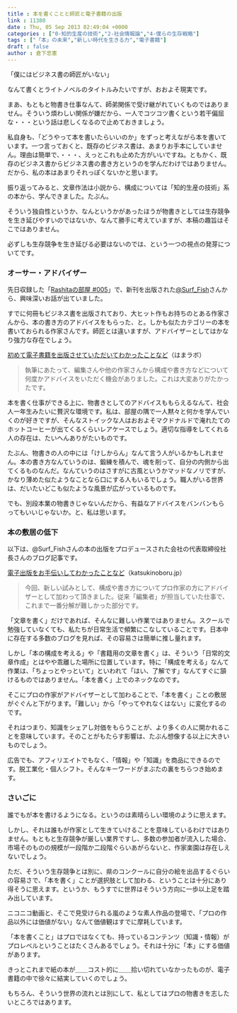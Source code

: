 ```yaml
---
title : 本を書くことと師匠と電子書籍の出版
link : 11380
date : Thu, 05 Sep 2013 02:49:04 +0000
categories : ["0-知的生産の技術","2-社会情報論","4-僕らの生存戦略"]
tags : ["「本」の未来","新しい時代を生きる力","電子書籍"]
draft : false
author : 倉下忠憲
---
```


「僕にはビジネス書の師匠がいない」

なんて書くとライトノベルのタイトルみたいですが、おおよそ現実です。

まあ、もともと物書き仕事なんて、師弟関係で受け継がれていくものではありません。そういう煩わしい関係が嫌だから、一人でコツコツ書くという若干偏屈な・・・という話は悲しくなるので止めておきましょう。

私自身も、「どうやって本を書いたらいいのか」をずっと考えながら本を書いています。一つ言っておくと、既存のビジネス書は、あまりお手本にしていません。理由は簡単で、・・・、えっとこれも止めた方がいいですね。ともかく、既存のビジネス書からビジネス書の書き方というのを学んだわけではありません。だから、私の本はあまりそれっぽくないかと思います。

振り返ってみると、文章作法は小説から、構成については「知的生産の技術」系の本から、学んできました。たぶん。

そういう独自性というか、なんというかがあったほうが物書きとしては生存競争を生き延びやすいのではないか、なんて勝手に考えていますが、本稿の趣旨はそこではありません。

必ずしも生存競争を生き延びる必要はないのでは、という一つの視点の発芽についてです。

<H3>オーサー・アドバイザー</H3>先日収録した「<a href="https://rashita.net/blog/?p=11364">Rashitaの部屋 #005</a>」で、新刊を出版された<a href="https://twitter.com/Surf_Fish" target="_blank">@Surf_Fish</a>さんから、興味深いお話が出ていました。

すでに何冊もビジネス書を出版されており、大ヒット作もお持ちのとある作家さんから、本の書き方のアドバイスをもらった、と。しかも似たカテゴリーの本を書いておられる作家さんです。師匠とは違いますが、アドバイザーとしてはかなり強力な存在でしょう。

<a href="http://hama73.com/archives/3873" target="_blank">初めて電子書籍を出版させていただいてわかったことなど</a>（はまラボ）

<blockquote>
執筆にあたって、編集さんや他の作家さんから構成や書き方などについて何度かアドバイスをいただく機会がありました。これは大変ありがたかったです。
</blockquote>

本を書く仕事ができる上に、物書きとしてのアドバイスももらえるなんて、社会人一年生みたいに贅沢な環境です。私は、部屋の隅で一人黙々と何かを学んでいくのが好きですが、そんなストイックな人はおおよそマクドナルドで淹れたてのホットコーヒーが出てくるくらいレアケースでしょう。適切な指導をしてくれる人の存在は、たいへんありがたいものです。

たぶん、物書きの人の中には「けしからん」なんて言う人がいるかもしれません。本の書き方なんていうのは、鍛練を積んで、魂を削って、自分の内側から出てくるものなんだ。なんていうのはさすがに古風というかマッドなノリですが、かなり薄めた似たようなことなら口にする人もいるでしょう。職人がいる世界は、だいたいどこも似たような風景が広がっているものです。

でも、別段本業の物書きじゃないんだから、有益なアドバイスをバンバンもらってもいいじゃないか。と、私は思います。

<H3>本の敷居の低下</H3>以下は、@Surf_Fishさんの本の出版をプロデュースされた会社の代表取締役社長さんのブログ記事です。

<a href="http://www.katsukinoboru.jp/?p=6901" target="_blank">電子出版をお手伝いしてわかったことなど</a>（katsukinoboru.jp）

<blockquote>
今回、新しい試みとして、構成や書き方についてプロ作家の方にアドバイザーとして加わって頂きました。従来「編集者」が担当していた仕事で、これまで一番分解が難しかった部分です。
</blockquote>

「文章を書く」だけであれば、そんなに難しい作業ではありません。スクールで勉強していなくても、私たちが日常生活で頻繁にこなしていることです。日本中に存在する多数のブログを見れば、その容易さは簡単に推し量れます。

しかし「本の構成を考える」や「書籍用の文章を書く」は、そういう「日常的文章作成」とはやや乖離した場所に位置しています。特に「構成を考える」なんて作業は、「ちょっとやっといて」といわれて「はい、了解です」なんてすぐに頷けるものではありません。「本を書く」上でのネックなのです。

そこにプロの作家がアドバイザーとして加わることで、「本を書く」ことの敷居がぐぐんと下がります。「難しい」から「やってやれなくはない」に変化するのです。

それはつまり、知識をシェアし対価をもらうことが、より多くの人に開かれることを意味しています。そのことがもたらす影響は、たぶん想像する以上に大きいものでしょう。

広告でも、アフィリエイトでもなく、「情報」や「知識」を商品にできるのです。脱工業化・個人シフト。そんなキーワードがまぶたの裏をちらつき始めます。

<H3>さいごに</H3>誰でもが本を書けるようになる。というのは素晴らしい環境のように思えます。

しかし、それは誰もが作家として生きていけることを意味しているわけではありません。もともと生存競争が厳しい業界ですし、多数の参加者が流入した場合、市場そのものの規模が一段階か二段階ぐらいあがらないと、作家楽園は存在しえないでしょう。

ただ、そういう生存競争とは別に、県のコンクールに自分の絵を出品するぐらいの容易さで、「本を書く」ことが選択肢として加わる、ということは十分にあり得そうに思えます。というか、もうすでに世界はそういう方向に一歩以上足を踏み出しています。

ニコニコ動画と、そこで見受けられる嵐のような素人作品の登場で、「プロの作品以外には価値がない」なんて価値観はすでに摩耗しています。

「本を書くこと」はプロではなくても、持っているコンテンツ（知識・情報）がプロレベルということはたくさんあるでしょう。それは十分に「本」にする価値があります。

きっとこれまで紙の本が＿＿コスト的に＿＿拾い切れていなかったものが、電子書籍の中で徐々に結実していくのでしょう。

もちろん、そういう世界の流れとは別にして、私としてはプロの物書きを志したいところではあります。